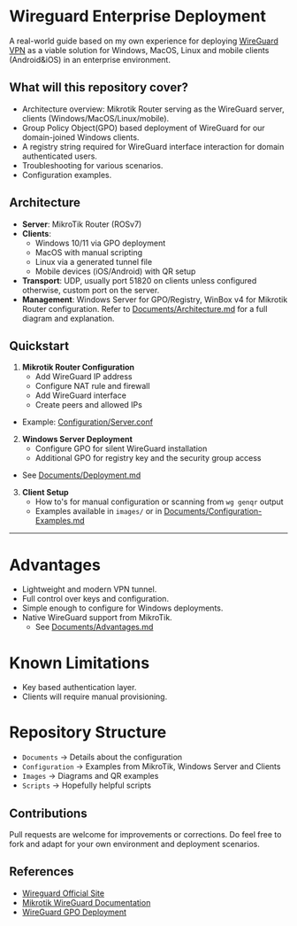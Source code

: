 # Wireguard Enterprise Deployment 

A real-world guide based on my own experience for deploying [WireGuard VPN](https://wireguard.com) as a viable solution for Windows, MacOS, Linux and mobile clients (Android&iOS) in an enterprise environment.

## What will this repository cover?

- Architecture overview: Mikrotik Router serving as the WireGuard server, clients (Windows/MacOS/Linux/mobile).
- Group Policy Object(GPO) based deployment of WireGuard for our domain-joined Windows clients.
- A registry string required for WireGuard interface interaction for domain authenticated users.
- Troubleshooting for various scenarios.
- Configuration examples.

## Architecture

- **Server**: MikroTik Router (ROSv7)
- **Clients**:
	- Windows 10/11 via GPO deployment
	- MacOS with manual scripting
	- Linux via a generated tunnel file
	- Mobile devices (iOS/Android) with QR setup
- **Transport**: UDP, usually port 51820 on clients unless configured otherwise, custom port on the server.
- **Management**: Windows Server for GPO/Registry, WinBox v4 for Mikrotik Router configuration.
Refer to [Documents/Architecture.md](https://github.com/ErlandAbazi/wireguard-enterprise-deployment/blob/main/Documents/Architecture.md) for a full diagram and explanation.

## Quickstart

1. **Mikrotik Router Configuration**
	- Add WireGuard IP address
	- Configure NAT rule and firewall
	- Add WireGuard interface
	- Create peers and allowed IPs
- Example: [Configuration/Server.conf](https://github.com/ErlandAbazi/wireguard-enterprise-deployment/blob/main/Configuration/Server.conf)

2. **Windows Server Deployment**
	- Configure GPO for silent WireGuard installation
	- Additional GPO for registry key and the security group access
- See [Documents/Deployment.md](https://github.com/ErlandAbazi/wireguard-enterprise-deployment/blob/main/Documents/Deployment.md)

3. **Client Setup**
	- How to's for manual configuration or scanning from `wg genqr` output
	- Examples available in `images/` or in [Documents/Configuration-Examples.md](https://github.com/ErlandAbazi/wireguard-enterprise-deployment/blob/main/Documents/Configuration-Examples.md)

---

# Advantages

- Lightweight and modern VPN tunnel.
- Full control over keys and configuration.
- Simple enough to configure for Windows deployments.
- Native WireGuard support from MikroTik.
	- See [Documents/Advantages.md](https://github.com/ErlandAbazi/wireguard-enterprise-deployment/blob/main/Documents/Advantages.md)

# Known Limitations

- Key based authentication layer.
- Clients will require manual provisioning.

# Repository Structure

- `Documents` -> Details about the configuration
- `Configuration` -> Examples from MikroTik, Windows Server and Clients
- `Images` -> Diagrams and QR examples
- `Scripts` -> Hopefully helpful scripts 

## Contributions 

Pull requests are welcome for improvements or corrections.
Do feel free to fork and adapt for your own environment and deployment scenarios.

## References

- [Wireguard Official Site](https://wireguard.com)
- [Mikrotik WireGuard Documentation](https://help.mikrotik.com/docs/spaces/ROS/pages/69664792/WireGuard)
 - [WireGuard GPO Deployment](https://github.com/WireGuard/wireguard-windows)
